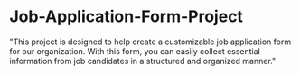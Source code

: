# Job-Application-Form-Project
"This project is designed to help create a customizable job application form for our organization. With this form, you can easily collect essential information from job candidates in a structured and organized manner."
